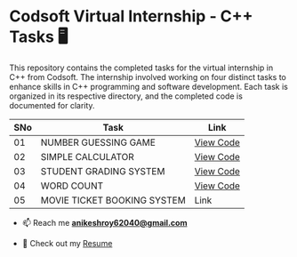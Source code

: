 # Codsoft Virtual Internship - C++ Tasks 🖥️

This repository contains the completed tasks for the virtual internship in C++ from Codsoft. The internship involved working on four distinct tasks to enhance skills in C++ programming and software development. Each task is organized in its respective directory, and the completed code is documented for clarity.

| SNo | Task | Link |
| ----------- | ----------- | ----------- |
| 01 | NUMBER GUESSING GAME | [View Code](https://github.com/Anikeshroy/CodSoft-Task/blob/main/Number_Guessing_Game(Task%201)) |
| 02 | SIMPLE CALCULATOR | [View Code](https://github.com/Anikeshroy/CodSoft-Task/blob/main/Simple_Calculator(Task%202)) |
| 03 | STUDENT GRADING SYSTEM | [View Code](https://github.com/Anikeshroy/CodSoft-Task/blob/main/Task%203%20(Student_Grading_System)) |
| 04 | WORD COUNT | [View Code](https://github.com/Anikeshroy/CodSoft-Task/blob/main/Task%204%20(Word_Count)) |
| 05 | MOVIE TICKET BOOKING SYSTEM | Link |

- 📫 Reach me **anikeshroy62040@gmail.com**

- 📄 Check out my [Resume](https://resume.io/r/htscIJqIf)
